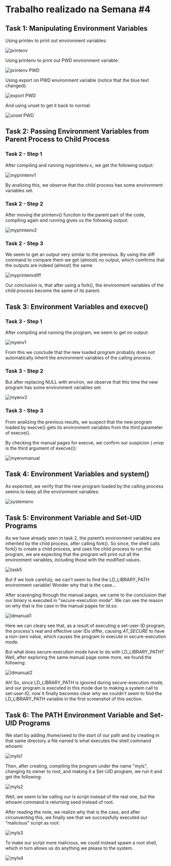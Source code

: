 # Trabalho realizado na Semana #4

## Task 1: Manipulating Environment Variables

Using printev to print out environment variables:

![printenv](printenv.png)

Using printenv to print out PWD environment variable:

![printenv PWD](printenvPWD.png)

Using export on PWD environment variable (notice that the blue text changed):

![export PWD](exportPWD.png)

And using unset to get it back to normal:

![unset PWD](unsetPWD.png)

## Task 2: Passing Environment Variables from Parent Process to Child Process

### Task 2 - Step 1

After compiling and running myprintenv.c, we get the following output:

![myprintenv1](myprintenv1.png)

By analizing this, we observe that the child process has some environment
variables set.

### Task 2 - Step 2

After moving the printenv() funciton to the parent part of the code, compiling
again and running gives us the following output:

![myprintenv2](myprintenv2.png)

### Task 2 - Step 3

We seem to get an output very similar to the previous. By using the diff
command to compare them we get (almost) no output, which comfirms that the
outputs are indeed (almost) the same:

![myprintenvdiff](myprintenvdiff.png)

Our conclusion is, that after using a fork(), the environment variables of the
child process become the same of its parent.

## Task 3: Environment Variables and execve()

### Task 3 - Step 1

After compiling and running the program, we seem to get no output:

![myenv1](myenv1.png)

From this we conclude that the new loaded program probably does not automatically
inherit the environment variables of the calling process.

### Task 3 - Step 2

But after replacing NULL with environ, we observe that this time the new
program has some environment variables set:

![myenv2](myenv2.png)

### Task 3 - Step 3

From analizing the previous results, we suspect that the new program loaded by
execve() gets its environment variables from the third parameter of execve().

By checking the manual pages for execve, we confirm our suspicion ( *envp* is the
third argument of execve()):

![myenvmanual](myenvmanual.png)

## Task 4: Environment Variables and system()

As expected, we verify that the new program loaded by the calling process
seems to keep all the environment variables:

![systemenv](systemenv.png)

## Task 5: Environment Variable and Set-UID Programs

As we have already seen in task 2, the parent’s environment variables are
inherited by the child process, after calling fork(). So since, the shell
calls fork() to create a child process, and uses the child process to run
the program, we are expecting that the program will print out all the
environment variables, including those with the modified values.

![task5](task5.png)

But if we look carefuly, we can't seem to find the LD_LIBRARY_PATH environment
variable! Wonder why that is the case...

After scavenging through the manual pages, we came to the conclusion that our
binary is executed in "secure-execution mode". We can see the reason on why
that is the case in the manual pages for ld.so:

![ldmanual1](ldmanual1.png)

Here we can cleary see that, as a result of executing a set-user-ID program,
the process's real and effective user IDs differ, causing *AT_SECURE* to have
a non-zero value, which causes the program to execute in secure-execution mode.

But what does secure-execution mode have to do with LD_LIBRARY_PATH? Well,
after exploring the same manual page some more, we found the following:

![ldmanual2](ldmanual2.png)

Ah! So, since LD_LIBRARY_PATH is ignored during secure-execution mode, and our
program is executed in this mode due to making a system call to set-user-ID,
now it finally becomes clear why we couldn't seem to find the LD_LIBRARY_PATH
variable in the first screenshot of this section.

## Task 6: The PATH Environment Variable and Set-UID Programs

We start by adding /home/seed to the start of our path and by creating in that
same directory a file named ls what executes the shell command whoami:

![myls1](myls1.png)

Then, after creating, compiling the program under the name "myls", changing
its owner to root, and making it a Set-UID program, we run it and get the
following:

![myls2](myls2.png)

Well, we seem to be calling our ls script instead of the real one, but the
whoami command is returning seed instead of root.

After reading the note, we realize why that is the case, and after
circunventing this, we finally see that we successfully executed our
"malicious" script as root:

![myls3](myls3.png)

To make our script more malicious, we could instead spawn a root shell, which
in turn allows us do anything we please to the system.

![myls4](myls4.png)
